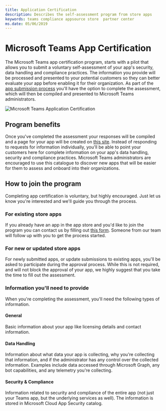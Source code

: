 ```yaml
---
title: Application Certification
description: Describes the self-assessment program from store apps
keywords: teams compliance appsource store  partner center
ms.date: 05/06/2019
---
```


# Microsoft Teams App Certification

The Microsoft Teams app certification program, starts with a pilot that allows you to submit a voluntary self-assessment of your app's security, data handling and compliance practices. The information you provide will be processed and presented to your potential customers so they can better evaluate your app before enabling it for their organization. As part of the [app submission process](~/platform/publishing/apps-publish.md) you'll have the option to complete the assessment, which will then be compiled and presented to Microsoft Teams administrators.

![Microsoft Teams Application Certification](~/assets/images/self-assessment.png)

## Program benefits

Once you've completed the assessment your responses will be compiled and a page for your app will be created on [this site](https://aka.ms/AppCertification). Instead of responding to requests for information individually, you'll be able to point your customers here for complete information on your app's data handling, security and compliance practices. Microsoft Teams administrators are encouraged to use this catalogue to discover new apps that will be easier for them to assess and onboard into their organizations.

## How to join the program

Completing app certification is voluntary, but highly encouraged. Just let us know you're interested and we'll guide you through the process.

### For existing store apps

If you already have an app in the app store and you'd like to join the program you can contact us by filling out [this form](https://forms.office.com/Pages/ResponsePage.aspx?id=v4j5cvGGr0GRqy180BHbR3oKPRKv815GlRdzCCYPJGZUOUgzSUtFNU8yOFpYR0oyWElHVkxHODhQUyQlQCN0PWcu). Someone from our team will follow up with you to get the process started.

### For new or updated store apps

For newly submitted apps, or update submissions to existing apps, you'll be asked to participate during the approval process. While this is not required, and will not block the approval of your app, we highly suggest that you take the time to fill out the assessment.

### Information you'll need to provide

When you're completing the assessment, you'll need the following types of information.

#### General

Basic information about your app like licensing details and contact information.

#### Data Handling

Information about what data your app is collecting, why you're collecting that information, and if the administrator has any control over the collected information. Examples include data accessed through Microsoft Graph, any bot capabilities, and any telemetry you're collecting.

#### Security & Compliance

Information related to security and compliance of the entire app (not just your Teams app, but the underlying services as well). The information is stored in Microsoft Cloud App Security catalog.
